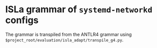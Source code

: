 # ISLa grammar of `systemd-networkd` configs

The grammar is transpiled from the ANTLR4 grammar using `$project_root/evaluation/isla_adapt/transpile_g4.py`.
